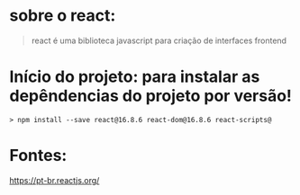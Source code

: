 # sobre o react:
>  react é uma biblioteca javascript para criação de interfaces frontend

# Início do projeto: para instalar as depêndencias do projeto por versão!
```
> npm install --save react@16.8.6 react-dom@16.8.6 react-scripts@

```

# Fontes:
https://pt-br.reactjs.org/
```


